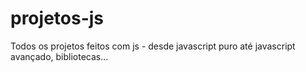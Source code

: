 # projetos-js
Todos os projetos feitos com js - desde javascript puro até javascript avançado, bibliotecas...
